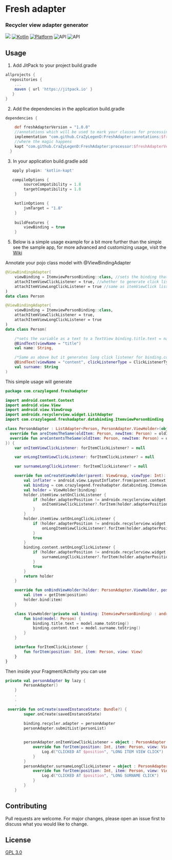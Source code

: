 # Fresh adapter
### Recycler view adapter generator

[![](https://jitpack.io/v/CraZyLegenD/FreshAdapter.svg)](https://jitpack.io/#CraZyLegenD/FreshAdapter)
 [![Kotlin](https://img.shields.io/badge/Kotlin-1.3.72-blue.svg)](https://kotlinlang.org) [![Platform](https://img.shields.io/badge/Platform-Android-green.svg)](https://developer.android.com/guide/) 
![API](https://img.shields.io/badge/Min%20API-21-green)
![API](https://img.shields.io/badge/Compiled%20API-30-green)


## Usage
1. Add JitPack to your project build.gradle

```gradle
allprojects {
  repositories {
    ...
    maven { url 'https://jitpack.io' }
   }
}
```

2. Add the dependencies in the application build.gradle

```gradle
dependencies {

    def freshAdapterVersion = "1.0.0"
    //annotations which will be used to mark your classes for processing
    implementation "com.github.CraZyLegenD:FreshAdapter:annotations:$freshAdapterVersion"
    //where the magic happens
    kapt "com.github.CraZyLegenD:FreshAdapter:processor:$freshAdapterVersion"
  }
```

3. In your application build.gradle add
```gradle
   apply plugin: 'kotlin-kapt'
```
```gradle
   compileOptions {
        sourceCompatibility = 1.8
        targetCompatibility = 1.8
    }

    kotlinOptions {
        jvmTarget = "1.8"
    }
    
    buildFeatures {
        viewBinding = true
    }
```


5. Below is a simple usage example for a bit more further than the simple see the sample app, 
for more advanced and customizing usage, visit the [Wiki](https://github.com/CraZyLegenD/FreshAdapter/wiki)

Annotate your pojo class model with @ViewBindingAdapter
```kotlin
@ViewBindingAdapter(
    viewBinding = ItemviewPersonBinding::class, //sets the binding that's gonna be a constructor for the view holder
    attachItemViewClickListener = true, //whether to generate click listener on itemView click
    attachItemViewLongClickListener = true //same as itemViewClick listener but long click
)
data class Person
```

```kotlin
@ViewBindingAdapter(
    viewBinding = ItemviewPersonBinding::class,
    attachItemViewClickListener = true,
    attachItemViewLongClickListener = true
)
data class Person(

    /*sets the variable as a text to a TextView binding.title.text = name*/
    @BindText(viewName = "title") 
    val name: String,

    /*Same as above but it generates long click listener for binding.content*/
    @BindText(viewName = "content", clickListenerType = ClickListenerType.LONG_CLICK)
    val surname: String
)
```
This simple usage will generate
```kotlin
package com.crazylegend.freshadapter

import android.content.Context
import android.view.View
import android.view.ViewGroup
import androidx.recyclerview.widget.ListAdapter
import com.crazylegend.freshadapter.databinding.ItemviewPersonBinding

class PersonAdapter : ListAdapter<Person, PersonAdapter.ViewHolder>(object : androidx.recyclerview.widget.DiffUtil.ItemCallback<Person>() {
  override fun areItemsTheSame(oldItem: Person, newItem: Person) = oldItem == newItem
  override fun areContentsTheSame(oldItem: Person, newItem: Person) = oldItem == newItem
}) {
    var onItemViewClickListener: forItemClickListener? = null

    var onLongItemViewClickListener: forItemClickListener? = null

    var surnameLongClickListener: forItemClickListener? = null

    override fun onCreateViewHolder(parent: ViewGroup, viewType: Int): PersonAdapter.ViewHolder {
        val inflater = android.view.LayoutInflater.from(parent.context)
        val binding = com.crazylegend.freshadapter.databinding.ItemviewPersonBinding.inflate(inflater, parent, false)
        val holder = ViewHolder(binding)
        holder.itemView.setOnClickListener {
            if (holder.adapterPosition != androidx.recyclerview.widget.RecyclerView.NO_POSITION) {
                onItemViewClickListener?.forItem(holder.adapterPosition, getItem(holder.adapterPosition), it)
            }
        }
        holder.itemView.setOnLongClickListener {
            if (holder.adapterPosition != androidx.recyclerview.widget.RecyclerView.NO_POSITION) {
                onLongItemViewClickListener?.forItem(holder.adapterPosition, getItem(holder.adapterPosition), it)
            }
            true
        }
        binding.content.setOnLongClickListener {
            if (holder.adapterPosition != androidx.recyclerview.widget.RecyclerView.NO_POSITION) {
                surnameLongClickListener?.forItem(holder.adapterPosition, getItem(holder.adapterPosition), it)
            }
            true
        }
        return holder
    }

    override fun onBindViewHolder(holder: PersonAdapter.ViewHolder, position: Int) {
        val item = getItem(position)
        holder.bind(item)
    }

    class ViewHolder(private val binding: ItemviewPersonBinding) : androidx.recyclerview.widget.RecyclerView.ViewHolder(binding.root) {
        fun bind(model: Person) {
            binding.title.text = model.name.toString()
            binding.content.text = model.surname.toString()
        }
    }

    interface forItemClickListener {
        fun forItem(position: Int, item: Person, view: View)
    }
}
```
Then inside your Fragment/Activity you can use
```kotlin
private val personAdapter by lazy {
        PersonAdapter()
    }
    .
    .
    .
 override fun onCreate(savedInstanceState: Bundle?) {
        super.onCreate(savedInstanceState)
      
        binding.recycler.adapter = personAdapter
        personAdapter.submitList(personList)


        personAdapter.onItemViewClickListener = object : PersonAdapter.forItemClickListener {
            override fun forItem(position: Int, item: Person, view: View) {
                Log.d("CLICKED AT $position", "LONG ITEM VIEW CLICK")
            }
        }
        personAdapter.surnameLongClickListener = object : PersonAdapter.forItemClickListener {
            override fun forItem(position: Int, item: Person, view: View) {
                Log.d("CLICKED AT $position", "LONG SURNAME CLICK")
            }
        }
    }
```


## Contributing
Pull requests are welcome. For major changes, please open an issue first to discuss what you would like to change.

## License
[GPL 3.0](https://www.gnu.org/licenses/gpl-3.0.en.html)
